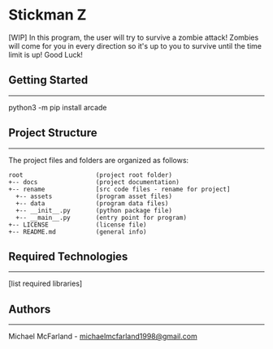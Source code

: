 # Stickman Z 
[WIP] In this program, the user will try to survive a zombie attack! Zombies will come for you in every direction so it's up to you to survive until the time limit is up! Good Luck!

## Getting Started
---
python3 -m pip install arcade

## Project Structure
---
The project files and folders are organized as follows:
```
root                    (project root folder)
+-- docs                (project documentation)
+-- rename              [src code files - rename for project]
  +-- assets            (program asset files)
  +-- data              (program data files)
  +-- __init__.py       (python package file)
  +-- __main__.py       (entry point for program)
+-- LICENSE             (license file)
+-- README.md           (general info)
```

## Required Technologies
---
[list required libraries]

## Authors
---
Michael McFarland - michaelmcfarland1998@gmail.com
